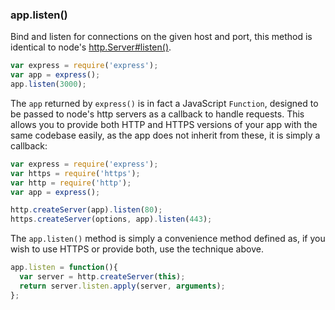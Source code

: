 <h3 id='app.listen'>app.listen()</h3>

Bind and listen for connections on the given host and port,
this method is identical to node's <a href="http://nodejs.org/api/http.html#http_server_listen_port_hostname_backlog_callback">http.Server#listen()</a>.

```js
var express = require('express');
var app = express();
app.listen(3000);
```

The `app` returned by `express()` is in fact a JavaScript
`Function`, designed to be passed to node's http servers as a callback
to handle requests. This allows you to provide both HTTP and HTTPS versions of
your app with the same codebase easily, as the app does not inherit from these,
it is simply a callback:

```js
var express = require('express');
var https = require('https');
var http = require('http');
var app = express();

http.createServer(app).listen(80);
https.createServer(options, app).listen(443);
```

The `app.listen()` method is simply a convenience method defined as,
if you wish to use HTTPS or provide both, use the technique above.

```js
app.listen = function(){
  var server = http.createServer(this);
  return server.listen.apply(server, arguments);
};
```
